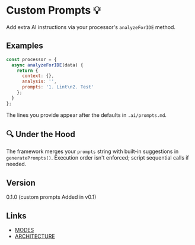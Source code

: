 <!--
MIT License
-->
# Custom Prompts 💡

Add extra AI instructions via your processor's `analyzeForIDE` method.

## Examples

```javascript
const processor = {
  async analyzeForIDE(data) {
    return {
      context: {},
      analysis: '',
      prompts: '1. Lint\n2. Test'
    };
  }
};
```

The lines you provide appear after the defaults in `.ai/prompts.md`.

## 🔍 Under the Hood

The framework merges your `prompts` string with built-in suggestions in `generatePrompts()`. Execution order isn't enforced; script sequential calls if needed.

## Version

0.1.0 (custom prompts Added in v0.1)

## Links

- [MODES](MODES.md)
- [ARCHITECTURE](ARCHITECTURE.md)
